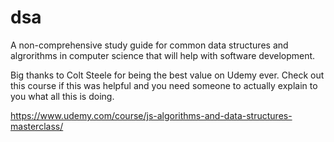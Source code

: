 # dsa

A non-comprehensive study guide for common data structures and algrorithms in computer science that will help with software development.

Big thanks to Colt Steele for being the best value on Udemy ever. Check out this course if this was helpful and you need someone to actually explain to you what all this is doing.

https://www.udemy.com/course/js-algorithms-and-data-structures-masterclass/
